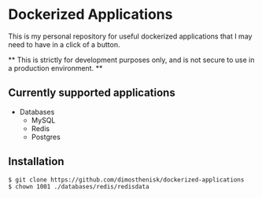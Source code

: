 # Dockerized Applications

This is my personal repository for useful dockerized applications that I may need to have in a click of a button.

** This is strictly for development purposes only, and is not secure to use in a production environment. **

## Currently supported applications

* Databases
    * MySQL
    * Redis
    * Postgres

## Installation

```
$ git clone https://github.com/dimosthenisk/dockerized-applications
$ chown 1001 ./databases/redis/redisdata
```